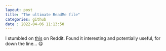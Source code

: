 ```yaml
---
layout: post
title: "The ultimate ReadMe file" 
categories: github
date : 2022-04-06 11:13:50
---
```


I stumbled on [this](https://github.com/Louis3797/awesome-readme-template) on Reddit. Found it interesting and potentially useful, for down the line... 😋